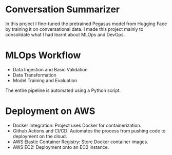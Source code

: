 # Conversation Summarizer 

In this project I fine-tuned the pretrained Pegasus model from Hugging Face by training it on conversational data. I made this project mainly to consolidate what I had learnt about MLOps and DevOps.

# MLOps Workflow

- Data Ingestion and Basic Validation
- Data Transformation
- Model Training and Evaluation

The entire pipeline is automated using a Python script.

# Deployment on AWS 

- Docker Integration: Project uses Docker for containerization.
- Github Actions and CI/CD: Automates the process from pushing code to deployment on the cloud.
- AWS Elastic Container Registry: Store Docker container images.
- AWS EC2: Deployment onto an EC2 instance.
 

